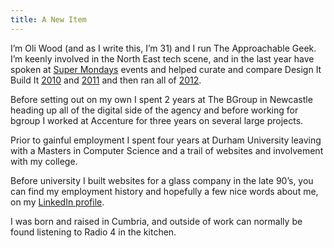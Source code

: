 ```yaml
--- 
title: A New Item
---
```


I’m Oli Wood (and as I write this, I’m 31) and I run The Approachable Geek.  I’m keenly involved in the North East tech scene, and in the last year have spoken at [Super Mondays](http://www.supermondays.org/) events and helped curate and compare Design It Build It [2010](http://lanyrd.com/2010/dibi/) and [2011](http://lanyrd.com/2011/dibi/) and then ran all of [2012](http://lanyrd.com/2012/dibi/).

Before setting out on my own I spent 2 years at The BGroup in Newcastle heading up all of the digital side of the agency and before working for bgroup I worked at Accenture for three years on several large projects.

Prior to gainful employment I spent four years at Durham University leaving with a Masters in Computer Science and a trail of websites and involvement with my college.

Before university I built websites for a glass company in the late 90’s, you can find my employment history and hopefully a few nice words about me, on my [LinkedIn profile](http://www.linkedin.com/in/oliwood).

I was born and raised in Cumbria, and outside of work can normally be found listening to Radio 4 in the kitchen.